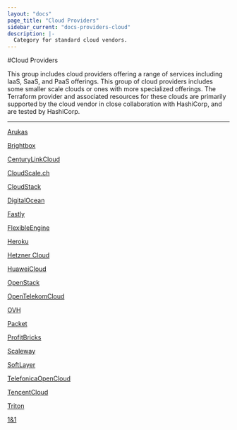 ```yaml
---
layout: "docs"
page_title: "Cloud Providers"
sidebar_current: "docs-providers-cloud"
description: |-
  Category for standard cloud vendors.
---
```


#Cloud Providers

This group includes cloud providers offering a range of services including IaaS,
SaaS, and PaaS offerings. This group of cloud providers includes some smaller
scale clouds or ones with more specialized offerings. The Terraform provider
and associated resources for these clouds are primarily supported by the cloud
vendor in close collaboration with HashiCorp, and are tested by HashiCorp.

---


[Arukas](/docs/providers/arukas/index.html)

[Brightbox](/docs/providers/brightbox/index.html)

[CenturyLinkCloud](/docs/providers/clc/index.html)

[CloudScale.ch](/docs/providers/cloudscale/index.html)

[CloudStack](/docs/providers/cloudstack/index.html)

[DigitalOcean](/docs/providers/do/index.html)

[Fastly](/docs/providers/fastly/index.html)

[FlexibleEngine](/docs/providers/flexibleengine/index.html)

[Heroku](/docs/providers/heroku/index.html)

[Hetzner Cloud](/docs/providers/hcloud/index.html)

[HuaweiCloud](/docs/providers/huaweicloud/index.html)

[OpenStack](/docs/providers/openstack/index.html)

[OpenTelekomCloud](/docs/providers/opentelekomcloud/index.html)

[OVH](/docs/providers/ovh/index.html)

[Packet](/docs/providers/packet/index.html)

[ProfitBricks](/docs/providers/profitbricks/index.html)

[Scaleway](/docs/providers/scaleway/index.html)

[SoftLayer](/docs/providers/softlayer/index.html)

[TelefonicaOpenCloud](/docs/providers/telefonicaopencloud/index.html)

[TencentCloud](/docs/providers/tencentcloud/index.html)

[Triton](/docs/providers/triton/index.html)

[1&1](/docs/providers/oneandone/index.html)
